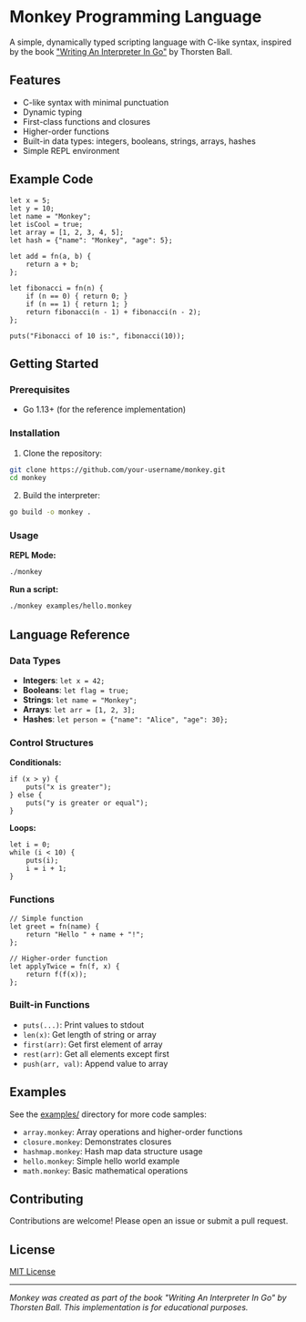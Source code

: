 # Monkey Programming Language

A simple, dynamically typed scripting language with C-like syntax, inspired by the book ["Writing An Interpreter In Go"](https://interpreterbook.com/) by Thorsten Ball.

## Features

- C-like syntax with minimal punctuation
- Dynamic typing
- First-class functions and closures
- Higher-order functions
- Built-in data types: integers, booleans, strings, arrays, hashes
- Simple REPL environment

## Example Code

```monkey
let x = 5;
let y = 10;
let name = "Monkey";
let isCool = true;
let array = [1, 2, 3, 4, 5];
let hash = {"name": "Monkey", "age": 5};

let add = fn(a, b) {
    return a + b;
};

let fibonacci = fn(n) {
    if (n == 0) { return 0; }
    if (n == 1) { return 1; }
    return fibonacci(n - 1) + fibonacci(n - 2);
};

puts("Fibonacci of 10 is:", fibonacci(10));
```

## Getting Started

### Prerequisites

- Go 1.13+ (for the reference implementation)

### Installation

1. Clone the repository:
```bash
git clone https://github.com/your-username/monkey.git
cd monkey
```

2. Build the interpreter:
```bash
go build -o monkey .
```

### Usage

**REPL Mode:**
```bash
./monkey
```

**Run a script:**
```bash
./monkey examples/hello.monkey
```

## Language Reference

### Data Types

- **Integers**: `let x = 42;`
- **Booleans**: `let flag = true;`
- **Strings**: `let name = "Monkey";`
- **Arrays**: `let arr = [1, 2, 3];`
- **Hashes**: `let person = {"name": "Alice", "age": 30};`

### Control Structures

**Conditionals:**
```monkey
if (x > y) {
    puts("x is greater");
} else {
    puts("y is greater or equal");
}
```

**Loops:**
```monkey
let i = 0;
while (i < 10) {
    puts(i);
    i = i + 1;
}
```

### Functions

```monkey
// Simple function
let greet = fn(name) {
    return "Hello " + name + "!";
};

// Higher-order function
let applyTwice = fn(f, x) {
    return f(f(x));
};
```

### Built-in Functions

- `puts(...)`: Print values to stdout
- `len(x)`: Get length of string or array
- `first(arr)`: Get first element of array
- `rest(arr)`: Get all elements except first
- `push(arr, val)`: Append value to array

## Examples

See the [examples/](examples/) directory for more code samples:

- `array.monkey`: Array operations and higher-order functions
- `closure.monkey`: Demonstrates closures
- `hashmap.monkey`: Hash map data structure usage
- `hello.monkey`: Simple hello world example
- `math.monkey`: Basic mathematical operations

## Contributing

Contributions are welcome! Please open an issue or submit a pull request.

## License

[MIT License](LICENSE)

---

*Monkey was created as part of the book "Writing An Interpreter In Go" by Thorsten Ball. This implementation is for educational purposes.*